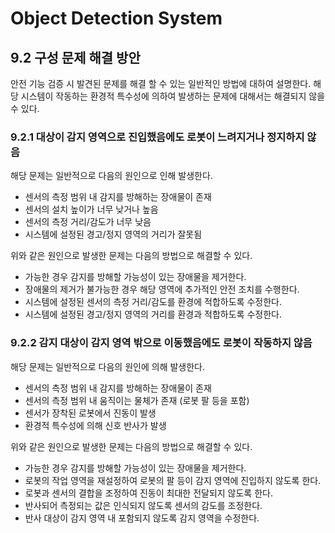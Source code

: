 ﻿# Object Detection System

## 9.2	구성 문제 해결 방안

안전 기능 검증 시 발견된 문제를 해결 할 수 있는 일반적인 방법에 대하여 설명한다. 해당 시스템이 작동하는 환경적 특수성에 의하여 발생하는 문제에 대해서는 해결되지 않을 수 있다.

### 9.2.1	대상이 감지 영역으로 진입했음에도 로봇이 느려지거나 정지하지 않음

해당 문제는 일반적으로 다음의 원인으로 인해 발생한다.

* 센서의 측정 범위 내 감지를 방해하는 장애물이 존재
* 센서의 설치 높이가 너무 낮거나 높음
* 센서의 측정 거리/감도가 너무 낮음
* 시스템에 설정된 경고/정지 영역의 거리가 잘못됨

위와 같은 원인으로 발생한 문제는 다음의 방법으로 해결할 수 있다.

* 가능한 경우 감지를 방해할 가능성이 있는 장애물을 제거한다.
* 장애물의 제거가 불가능한 경우 해당 영역에 추가적인 안전 조치를 수행한다.
* 시스템에 설정된 센서의 측정 거리/감도를 환경에 적합하도록 수정한다.
* 시스템에 설정된 경고/정지 영역의 거리를 환경과 적합하도록 수정한다.

### 9.2.2	감지 대상이 감지 영역 밖으로 이동했음에도 로봇이 작동하지 않음

해당 문제는 일반적으로 다음의 원인에 의해 발생한다.

* 센서의 측정 범위 내 감지를 방해하는 장애물이 존재
* 센서의 측정 범위 내 움직이는 물체가 존재 (로봇 팔 등을 포함)
* 센서가 장착된 로봇에서 진동이 발생
* 환경적 특수성에 의해 신호 반사가 발생

위와 같은 원인으로 발생한 문제는 다음의 방법으로 해결할 수 있다.

* 가능한 경우 감지를 방해할 가능성이 있는 장애물을 제거한다.
* 로봇의 작업 영역을 재설정하여 로봇의 팔 등이 감지 영역에 진입하지 않도록 한다.
* 로봇과 센서의 결합을 조정하여 진동이 최대한 전달되지 않도록 한다.
* 반사되어 측정되는 값은 인식되지 않도록 센서의 감도를 조정한다.
* 반사 대상이 감지 영역 내 포함되지 않도록 감지 영역을 수정한다.

